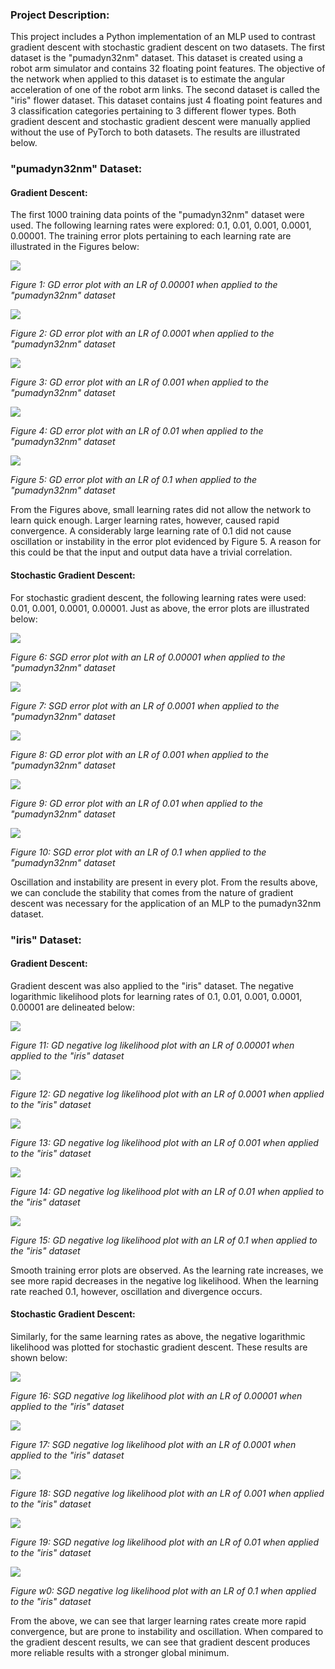 ### Project Description:
This project includes a Python implementation of an MLP used to contrast gradient descent with stochastic gradient descent on two datasets. The first dataset is the "pumadyn32nm" dataset. This dataset is created using a robot arm simulator and contains 32 floating point features. The objective of the network when applied to this dataset is to estimate the angular acceleration of one of the robot arm links. The second dataset is called the "iris" flower dataset. This dataset contains just 4 floating point features and 3 classification categories pertaining to 3 different flower types. Both gradient descent and stochastic gradient descent were manually applied without the use of PyTorch to both datasets. The results are illustrated below.

### "pumadyn32nm" Dataset:
#### Gradient Descent:
The first 1000 training data points of the "pumadyn32nm" dataset were used. The following learning rates were explored: 0.1, 0.01, 0.001, 0.0001, 0.00001. The training error plots pertaining to each learning rate are illustrated in the Figures below:

![](results/GD/GDRate_1e-05.png)

*Figure 1: GD error plot with an LR of 0.00001 when applied to the "pumadyn32nm" dataset*

![](results/GD/GDRate_0.0001.png)

*Figure 2: GD error plot with an LR of 0.0001 when applied to the "pumadyn32nm" dataset*

![](results/GD/GDRate_0.001.png)

*Figure 3: GD error plot with an LR of 0.001 when applied to the "pumadyn32nm" dataset*

![](results/GD/GDRate_0.01.png)

*Figure 4: GD error plot with an LR of 0.01 when applied to the "pumadyn32nm" dataset*

![](results/GD/GDRate_0.1.png)

*Figure 5: GD error plot with an LR of 0.1 when applied to the "pumadyn32nm" dataset*

From the Figures above, small learning rates did not allow the network to learn quick enough. Larger learning rates, however, caused rapid convergence. A considerably large learning rate of 0.1 did not cause oscillation or instability in the error plot evidenced by Figure 5. A reason for this could be that the input and output data have a trivial correlation.

#### Stochastic Gradient Descent:
For stochastic gradient descent, the following learning rates were used: 0.01, 0.001, 0.0001, 0.00001. Just as above, the error plots are illustrated below:

![](results/SGD/SGDRate_1e-05.png)

*Figure 6: SGD error plot with an LR of 0.00001 when applied to the "pumadyn32nm" dataset*

![](results/SGD/SGDRate_0.0001.png)

*Figure 7: SGD error plot with an LR of 0.0001 when applied to the "pumadyn32nm" dataset*

![](results/SGD/SGDRate_0.001.png)

*Figure 8: GD error plot with an LR of 0.001 when applied to the "pumadyn32nm" dataset*

![](results/SGD/SGDRate_0.01.png)

*Figure 9: GD error plot with an LR of 0.01 when applied to the "pumadyn32nm" dataset*

![](results/SGD/SGDRate_0.1.png)

*Figure 10: SGD error plot with an LR of 0.1 when applied to the "pumadyn32nm" dataset*

Oscillation and instability are present in every plot. From the results above, we can conclude the stability that comes from the nature of gradient descent was necessary for the application of an MLP to the pumadyn32nm dataset.

### "iris" Dataset:
#### Gradient Descent:
Gradient descent was also applied to the "iris" dataset. The negative logarithmic likelihood plots for learning rates of 0.1, 0.01, 0.001, 0.0001, 0.00001 are delineated below:

![](results/LogGD/GDRate_1e-05.png)

*Figure 11: GD negative log likelihood plot with an LR of 0.00001 when applied to the "iris" dataset*

![](results/LogGD/GDRate_0.0001.png)

*Figure 12: GD negative log likelihood plot with an LR of 0.0001 when applied to the "iris" dataset*

![](results/LogGD/GDRate_0.001.png)

*Figure 13: GD negative log likelihood plot with an LR of 0.001 when applied to the "iris" dataset*

![](results/LogGD/GDRate_0.01.png)

*Figure 14: GD negative log likelihood plot with an LR of 0.01 when applied to the "iris" dataset*

![](results/LogGD/GDRate_0.1.png)

*Figure 15: GD negative log likelihood plot with an LR of 0.1 when applied to the "iris" dataset*

Smooth training error plots are observed. As the learning rate increases, we see more rapid decreases in the negative log likelihood. When the learning rate reached 0.1, however, oscillation and divergence occurs.

#### Stochastic Gradient Descent:
Similarly, for the same learning rates as above, the negative logarithmic likelihood was plotted for stochastic gradient descent. These results are shown below:

![](results/LogSGD/SGDRate_1e-05.png)

*Figure 16: SGD negative log likelihood plot with an LR of 0.00001 when applied to the "iris" dataset*

![](results/LogSGD/SGDRate_0.0001.png)

*Figure 17: SGD negative log likelihood plot with an LR of 0.0001 when applied to the "iris" dataset*

![](results/LogSGD/SGDRate_0.001.png)

*Figure 18: SGD negative log likelihood plot with an LR of 0.001 when applied to the "iris" dataset*

![](results/LogSGD/SGDRate_0.01.png)

*Figure 19: SGD negative log likelihood plot with an LR of 0.01 when applied to the "iris" dataset*

![](results/LogSGD/SGDRate_0.1.png)

*Figure w0: SGD negative log likelihood plot with an LR of 0.1 when applied to the "iris" dataset*

From the above, we can see that larger learning rates create more rapid convergence, but are prone to instability and oscillation. When compared to the gradient descent results, we can see that gradient descent produces more reliable results with a stronger global minimum. 


